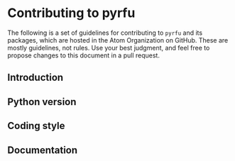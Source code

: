 # Contributing to pyrfu

The following is a set of guidelines for contributing to ``pyrfu`` and its packages, which are hosted in the Atom Organization on GitHub. These are mostly guidelines, not rules. Use your best judgment, and feel free to propose changes to this document in a pull request.

## Introduction

## Python version

## Coding style

## Documentation